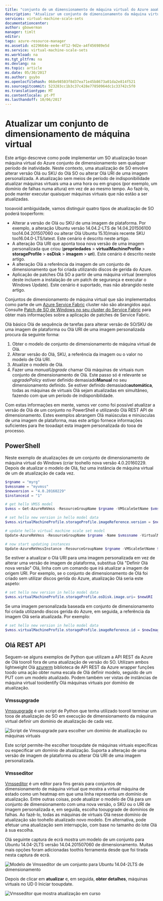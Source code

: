 ```yaml
---
title: "conjunto de um dimensionamento de máquina virtual do Azure aaaUpgrade | Microsoft Docs"
description: "Atualizar um conjunto de dimensionamento da máquina virtual do Azure"
services: virtual-machine-scale-sets
documentationcenter: 
author: gbowerman
manager: timlt
editor: 
tags: azure-resource-manager
ms.assetid: e229664e-ee4e-4f12-9d2e-a4f456989e5d
ms.service: virtual-machine-scale-sets
ms.workload: na
ms.tgt_pltfrm: na
ms.devlang: na
ms.topic: article
ms.date: 05/30/2017
ms.author: guybo
ms.openlocfilehash: 068e98503f8d37ea71e45b8673a01da2e814f521
ms.sourcegitcommit: 523283cc1b3c37c428e77850964dc1c33742c5f0
ms.translationtype: MT
ms.contentlocale: pt-PT
ms.lasthandoff: 10/06/2017
---
```

# <a name="upgrade-a-virtual-machine-scale-set"></a>Atualizar um conjunto de dimensionamento de máquina virtual
Este artigo descreve como pode implementar um SO atualização tooan máquina virtual do Azure conjunto de dimensionamento sem qualquer período de inatividade. Neste contexto, uma atualização de SO envolve alterar versão Olá ou SKU do Olá SO ou alterar Olá URI de uma imagem personalizada. A atualização sem meios de período de indisponibilidade atualizar máquinas virtuais uma a uma hora ou em grupos (por exemplo, um domínio de falhas numa altura) em vez de ao mesmo tempo. Ao fazê-lo, pode manter executar quaisquer máquinas virtuais que não estão a ser atualizadas.

tooavoid ambiguidade, vamos distinguir quatro tipos de atualização de SO poderá tooperform:

* Alterar a versão de Olá ou SKU de uma imagem de plataforma. Por exemplo, a alteração Ubuntu versão 14.04.2-LTS de 14.04.201506100 too14.04.201507060 ou alterar Olá Ubuntu 15.10/mais recente SKU too16.04.0-LTS/latest. Este cenário é descrito neste artigo.
* A alteração Olá URI que aponta tooa nova versão de uma imagem personalizada que criou (**propriedades** > **virtualMachineProfile** > **storageProfile**  >  **osDisk** > **imagem** > **uri**). Este cenário é descrito neste artigo.
* A alteração Olá a referência da imagem de um conjunto de dimensionamento que foi criada utilizando discos de gerida do Azure.
* Aplicação de patches Olá SO a partir de uma máquina virtual (exemplos deste incluem a instalação de um patch de segurança e executar o Windows Update). Este cenário é suportado, mas não abrangido neste artigo.

Conjuntos de dimensionamento de máquina virtual que são implementados como parte de um [Azure Service Fabric](https://azure.microsoft.com/services/service-fabric/) cluster não são abrangidos aqui. Consulte [Patch de SO de Windows no seu cluster do Service Fabric](https://docs.microsoft.com/en-us/azure/service-fabric/service-fabric-patch-orchestration-application) para obter mais informações sobre a aplicação de patches de Service Fabric.

Olá básico Olá de sequência de tarefas para alterar versão de SO/SKU de uma imagem de plataforma ou Olá URI de uma imagem personalizada procura da seguinte forma:

1. Obter o modelo de conjunto de dimensionamento de máquina virtual de Olá.
2. Alterar versão do Olá, SKU, a referência da imagem ou o valor no modelo de Olá URI.
3. Atualize o modelo de Olá.
4. Fazer uma *manualUpgrade* chamar Olá máquinas de virtuais num conjunto de dimensionamento de Olá. Este passo só é relevante se *upgradePolicy* estiver definido demasiado**Manual** no seu dimensionamento definido. Se estiver definido demasiado**automática**, todas as máquinas de virtuais Olá sejam atualizadas em simultâneo, fazendo com que um período de indisponibilidade.

Com estas informações em mente, vamos ver como foi possível atualizar a versão de Olá de um conjunto no PowerShell e utilizando Olá REST API de dimensionamento. Estes exemplos abrangem Olá maiúsculas e minúsculas de uma imagem de plataforma, mas este artigo fornece informações suficientes para lhe tooadapt esta imagem personalizada do tooa de processo.

## <a name="powershell"></a>PowerShell
Neste exemplo de atualizações de um conjunto de dimensionamento de máquina virtual do Windows (criar toohello nova versão 4.0.20160229. Depois de atualizar o modelo de Olá, faz uma instância de máquina virtual de um de atualização de cada vez.

```powershell
$rgname = "myrg"
$vmssname = "myvmss"
$newversion = "4.0.20160229"
$instanceid = "1"

# get hello VMSS model
$vmss = Get-AzureRmVmss -ResourceGroupName $rgname -VMScaleSetName $vmssname

# set hello new version in hello model data
$vmss.virtualMachineProfile.storageProfile.imageReference.version = $newversion

# update hello virtual machine scale set model
Update-AzureRmVmss -ResourceGroupName $rgname -Name $vmssname -VirtualMachineScaleSet $vmss

# now start updating instances
Update-AzureRmVmssInstance -ResourceGroupName $rgname -VMScaleSetName $vmssname -InstanceId $instanceId
```

Se estiver a atualizar o Olá URI para uma imagem personalizada em vez de alterar uma versão de imagem de plataforma, substitua Olá "Definir Olá nova versão" Olá, linha com um comando que irá atualizar a imagem de origem URI. Por exemplo, se o conjunto de dimensionamento de Olá foi criado sem utilizar discos gerida do Azure, atualização Olá seria este aspeto:

```powershell
# set hello new version in hello model data
$vmss.virtualMachineProfile.storageProfile.osDisk.image.uri= $newURI
```

Se uma imagem personalizada baseada em conjunto de dimensionamento foi criada utilizando discos gerida do Azure, em seguida, a referência da imagem Olá seria atualizada. Por exemplo:

```powershell
# set hello new version in hello model data
$vmss.virtualMachineProfile.storageProfile.imageReference.id = $newImageReference
```

## <a name="hello-rest-api"></a>Olá REST API
Seguem-se alguns exemplos de Python que utilizam a API REST da Azure de Olá tooroll fora de uma atualização de versão do SO. Utilizam ambos lightweight Olá [azurerm](https://pypi.python.org/pypi/azurerm) biblioteca de API REST da Azure wrapper funções toodo uma ação obter numa escala de Olá definir modelo, seguido de um PUT com um modelo atualizado. Podem também ver vistas de instâncias de máquina virtual tooidentify Olá máquinas virtuais por domínio de atualização.

### <a name="vmssupgrade"></a>Vmssupgrade
 [Vmssupgrade](https://github.com/gbowerman/vmsstools) é um script de Python que tenha utilizado tooroll terminar um tooa de atualização de SO em execução de dimensionamento da máquina virtual definir um domínio de atualização de cada vez.

![Script de Vmssupgrade para escolher um domínio de atualização ou máquinas virtuais](./media/virtual-machine-scale-sets-upgrade-scale-set/vmssupgrade-screenshot.png)

Este script permite-lhe escolher tooupdate de máquinas virtuais específicas ou especificar um domínio de atualização. Suporta a alteração de uma versão de imagem de plataforma ou alterar Olá URI de uma imagem personalizada.

### <a name="vmsseditor"></a>Vmsseditor
[Vmsseditor](https://github.com/gbowerman/vmssdashboard) é um editor para fins gerais para conjuntos de dimensionamento de máquina virtual que mostra a virtual máquina de estado como um heatmap em que uma linha representa um domínio de atualização. Entre outras coisas, pode atualizar o modelo de Olá para um conjunto de dimensionamento com uma nova versão, o SKU ou o URI de imagem personalizada e, em seguida, escolha tooupgrade de domínios de falhas. Ao fazê-lo, todas as máquinas de virtuais Olá nesse domínio de atualização são toohello atualizado novo modelo. Em alternativa, pode efetuar uma atualização sem interrupção, com base no tamanho do lote Olá à sua escolha.  

Olá seguinte captura de ecrã mostra um modelo de um conjunto para Ubuntu 14.04-2LTS versão 14.04.201507060 de dimensionamento. Muitas mais opções foram adicionadas toothis ferramenta desde que foi tirada nesta captura de ecrã.

![Modelo de Vmsseditor de um conjunto para Ubuntu 14.04-2LTS de dimensionamento](./media/virtual-machine-scale-sets-upgrade-scale-set/vmssEditor1.png)

Depois de clicar em **atualizar** e, em seguida, **obter detalhes**, máquinas virtuais no UD 0 Iniciar tooupdate.

![Vmsseditor que mostra atualização em curso](./media/virtual-machine-scale-sets-upgrade-scale-set/vmssEditor2.png)

